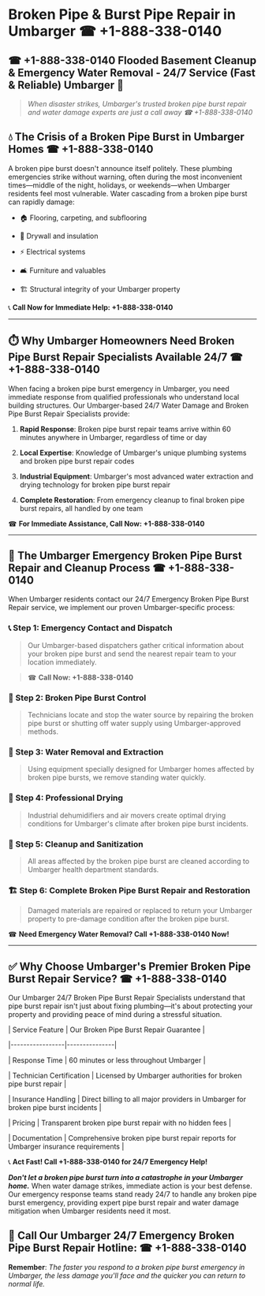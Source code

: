 # Broken Pipe & Burst Pipe Repair in Umbarger ☎ +1-888-338-0140  
## ☎ +1-888-338-0140 Flooded Basement Cleanup & Emergency Water Removal - 24/7 Service (Fast & Reliable) Umbarger 🚨  

> *When disaster strikes, Umbarger's trusted broken pipe burst repair and water damage experts are just a call away ☎ +1-888-338-0140*  

## 💧 The Crisis of a Broken Pipe Burst in Umbarger Homes ☎ +1-888-338-0140  

A broken pipe burst doesn't announce itself politely. These plumbing emergencies strike without warning, often during the most inconvenient times—middle of the night, holidays, or weekends—when Umbarger residents feel most vulnerable. Water cascading from a broken pipe burst can rapidly damage:  

* 🏠 Flooring, carpeting, and subflooring  
* 🧱 Drywall and insulation  
* ⚡ Electrical systems  
* 🛋️ Furniture and valuables  
* 🏗️ Structural integrity of your Umbarger property  

📞 **Call Now for Immediate Help: +1-888-338-0140**  

---  

## ⏱️ Why Umbarger Homeowners Need Broken Pipe Burst Repair Specialists Available 24/7 ☎ +1-888-338-0140  

When facing a broken pipe burst emergency in Umbarger, you need immediate response from qualified professionals who understand local building structures. Our Umbarger-based 24/7 Water Damage and Broken Pipe Burst Repair Specialists provide:  

1. **Rapid Response**: Broken pipe burst repair teams arrive within 60 minutes anywhere in Umbarger, regardless of time or day  
2. **Local Expertise**: Knowledge of Umbarger's unique plumbing systems and broken pipe burst repair codes  
3. **Industrial Equipment**: Umbarger's most advanced water extraction and drying technology for broken pipe burst repair  
4. **Complete Restoration**: From emergency cleanup to final broken pipe burst repairs, all handled by one team  

☎ **For Immediate Assistance, Call Now: +1-888-338-0140**  

---  

## 🔧 The Umbarger Emergency Broken Pipe Burst Repair and Cleanup Process ☎ +1-888-338-0140  

When Umbarger residents contact our 24/7 Emergency Broken Pipe Burst Repair service, we implement our proven Umbarger-specific process:  

### 📞 Step 1: Emergency Contact and Dispatch  
> Our Umbarger-based dispatchers gather critical information about your broken pipe burst and send the nearest repair team to your location immediately.  
> ☎ **Call Now: +1-888-338-0140**  

### 🚿 Step 2: Broken Pipe Burst Control  
> Technicians locate and stop the water source by repairing the broken pipe burst or shutting off water supply using Umbarger-approved methods.  

### 🌊 Step 3: Water Removal and Extraction  
> Using equipment specially designed for Umbarger homes affected by broken pipe bursts, we remove standing water quickly.  

### 💨 Step 4: Professional Drying  
> Industrial dehumidifiers and air movers create optimal drying conditions for Umbarger's climate after broken pipe burst incidents.  

### 🧼 Step 5: Cleanup and Sanitization  
> All areas affected by the broken pipe burst are cleaned according to Umbarger health department standards.  

### 🏗️ Step 6: Complete Broken Pipe Burst Repair and Restoration  
> Damaged materials are repaired or replaced to return your Umbarger property to pre-damage condition after the broken pipe burst.  

☎ **Need Emergency Water Removal? Call +1-888-338-0140 Now!**  

---  

## ✅ Why Choose Umbarger's Premier Broken Pipe Burst Repair Service? ☎ +1-888-338-0140  

Our Umbarger 24/7 Broken Pipe Burst Repair Specialists understand that pipe burst repair isn't just about fixing plumbing—it's about protecting your property and providing peace of mind during a stressful situation.  

| Service Feature | Our Broken Pipe Burst Repair Guarantee |  
|-----------------|---------------|  
| Response Time | 60 minutes or less throughout Umbarger |  
| Technician Certification | Licensed by Umbarger authorities for broken pipe burst repair |  
| Insurance Handling | Direct billing to all major providers in Umbarger for broken pipe burst incidents |  
| Pricing | Transparent broken pipe burst repair with no hidden fees |  
| Documentation | Comprehensive broken pipe burst repair reports for Umbarger insurance requirements |  

📞 **Act Fast! Call +1-888-338-0140 for 24/7 Emergency Help!**  

***Don't let a broken pipe burst turn into a catastrophe in your Umbarger home.*** When water damage strikes, immediate action is your best defense. Our emergency response teams stand ready 24/7 to handle any broken pipe burst emergency, providing expert pipe burst repair and water damage mitigation when Umbarger residents need it most.  

## 📱 Call Our Umbarger 24/7 Emergency Broken Pipe Burst Repair Hotline: ☎ +1-888-338-0140  

**Remember**: *The faster you respond to a broken pipe burst emergency in Umbarger, the less damage you'll face and the quicker you can return to normal life.*